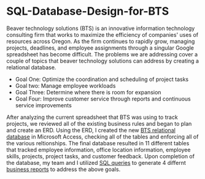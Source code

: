# SQL-Database-Design-for-BTS
Beaver technology solutions (BTS)  is an innovative information technology consulting firm that works to maximize the efficiency of companies' uses of resources across Oregon. As the firm continues to rapidly grow, managing projects, deadlines, and employee assignments through a singular Google spreadsheet has become difficult. The problems we are addressing cover a couple of topics that beaver technology solutions can address by creating a relational database. 

- Goal One: Optimize the coordination and scheduling of project tasks
- Goal two: Manage employee workloads
- Goal Three: Determine where there is room for expansion
- Goal Four: Improve customer service through reports and continuous service improvements

After analyzing the current spreadsheet that BTS was using to track projects, we reviewed all of the existing business rules and began to plan and create an ERD. Using the ERD, I created the new  <a href="BTS_FINALDATABASE.accdb">BTS relational database</a> in Microsoft Access, checking all of the tables and enforcing all of the various reltionships. The final database resulted in 11 different tables that tracked employee information, office location information, employee skills, projects, project tasks, and customer feedback. Upon completion of the database, my team and I utilized <a href="BTS Business Report Queries.sql">SQL queries</a> to generate 4 differnt <a href="Business Reports.pdf">business reports</a> to address the above goals. 
